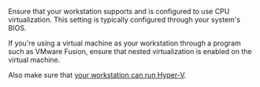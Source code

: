 Ensure that your workstation supports and is configured to use CPU virtualization. This setting is typically configured through your system's BIOS.

If you're using a virtual machine as your workstation through a program such as VMware Fusion, ensure that nested virtualization is enabled on the virtual machine.

Also make sure that [your workstation can run Hyper-V](https://msdn.microsoft.com/virtualization/hyperv_on_windows/quick_start/walkthrough_compatibility).
